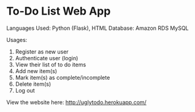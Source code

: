 # To-Do List Web App

Languages Used: Python (Flask), HTML
Database: Amazon RDS MySQL

Usages:
1. Register as new user
2. Authenticate user (login)
3. View their list of to do items
4. Add new item(s)
5. Mark item(s) as complete/incomplete
6. Delete item(s) 
7. Log out


View the website here:
http://uglytodo.herokuapp.com/

